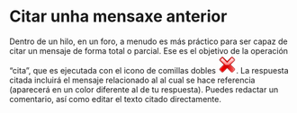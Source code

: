 # Citar unha mensaxe anterior

Dentro de un hilo, en un foro, a menudo es más práctico para ser capaz de citar un mensaje de forma total o parcial. Ese es el objetivo de la operación “cita”, que es ejecutada con el icono de comillas dobles ![](../../.gitbook/assets/graficos57%20%287%29.png). La respuesta citada incluirá el mensaje relacionado al al cual se hace referencia \(aparecerá en un color diferente al de tu respuesta\). Puedes redactar un comentario, así como editar el texto citado directamente.

